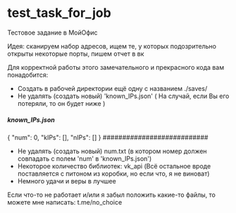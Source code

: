 # test_task_for_job
Тестовое задание в МойОфис

Идея: сканируем набор адресов, ищем те, у которых подозрительно открыты некоторые порты, пишем отчет в вк

Для корректной работы этого замечательного и прекрасного кода вам понадобится:
- Создать в рабочей директории ещё одну с названием ./saves/
- Не удалять (создать новый) 'known_IPs.json'
( На случай, если Вы его потеряли, то он будет ниже )
##### known_IPs.json ######
{
    "num": 0,
    "kIPs": [],
    "nIPs": []
}
###########################
- Не удалять (создать новый) num.txt (в котором номер должен совпадать с полем 'num' в 'known_IPs.json')
- Некоторое количество библиотек: vk_api (Всё остальное вроде поставляется с питоном из коробки, но если что, я не виноват)
- Немного удачи и веры в лучшее

Если что-то не работает и/или я забыл положить какие-то файлы, то можете мне написать: t.me/no_choice
